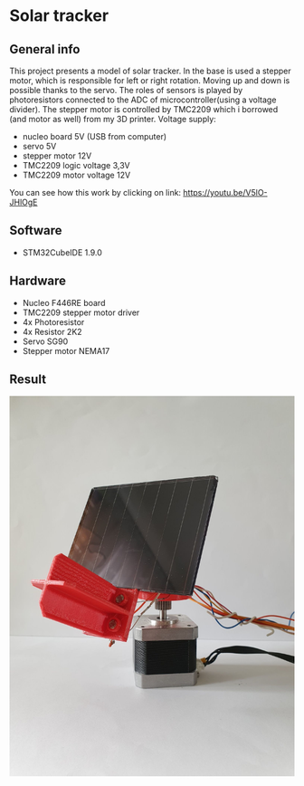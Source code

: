 # Solar tracker

## General info

This project presents a model of solar tracker. In the base is used a stepper motor, which is responsible 
for  left or right rotation. Moving up and down is possible thanks to the servo. The roles of sensors is played by 
photoresistors connected to the ADC of microcontroller(using a voltage divider). The stepper motor is controlled 
by TMC2209 which i borrowed (and motor as well) from my 3D printer.
Voltage supply: 
- nucleo board 5V (USB from computer)
- servo 5V
- stepper motor 12V 
- TMC2209 logic voltage 3,3V
- TMC2209 motor voltage 12V

You can see how this work by clicking on link: https://youtu.be/V5lO-JHlOgE

## Software

* STM32CubeIDE 1.9.0


## Hardware
* Nucleo F446RE board
* TMC2209 stepper motor driver
* 4x Photoresistor
* 4x Resistor 2K2
* Servo SG90
* Stepper motor NEMA17

## Result

![](Images/solar_tracker_profile.jpg)
